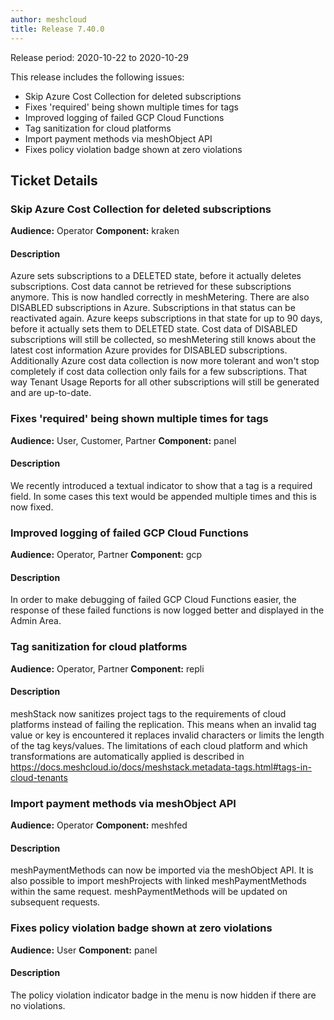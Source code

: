 ```yaml
---
author: meshcloud
title: Release 7.40.0
---
```


Release period: 2020-10-22 to 2020-10-29

This release includes the following issues:
* Skip Azure Cost Collection for deleted subscriptions
* Fixes 'required' being shown multiple times for tags
* Improved logging of failed GCP Cloud Functions
* Tag sanitization for cloud platforms
* Import payment methods via meshObject API
* Fixes policy violation badge shown at zero violations
<!--truncate-->

## Ticket Details
### Skip Azure Cost Collection for deleted subscriptions
**Audience:** Operator
**Component:** kraken


#### Description
Azure sets subscriptions to a DELETED state, before it actually deletes subscriptions. Cost data cannot be retrieved
for these subscriptions anymore. This is now handled correctly in meshMetering. There are also DISABLED subscriptions
in Azure. Subscriptions in that status can be reactivated again. Azure keeps subscriptions in that state for up to
90 days, before it actually sets them to DELETED state. Cost data of DISABLED subscriptions
will still be collected, so meshMetering still knows about the latest cost information Azure provides for DISABLED subscriptions.
Additionally Azure cost data collection is now more tolerant and won't stop completely if cost data collection only
fails for a few subscriptions. That way Tenant Usage Reports for all other subscriptions will still be generated
and are up-to-date.

### Fixes 'required' being shown multiple times for tags
**Audience:** User, Customer, Partner
**Component:** panel


#### Description
We recently introduced a textual indicator to show that a tag is a required field.
In some cases this text would be appended multiple times and this is now fixed.

### Improved logging of failed GCP Cloud Functions
**Audience:** Operator, Partner
**Component:** gcp


#### Description
In order to make debugging of failed GCP Cloud Functions easier, the response of these failed
functions is now logged better and displayed in the Admin Area.

### Tag sanitization for cloud platforms
**Audience:** Operator, Partner
**Component:** repli


#### Description
meshStack now sanitizes project tags to the requirements of cloud platforms
instead of failing the replication.
This means when an invalid tag value or key is encountered it replaces invalid characters or
limits the length of the tag keys/values.
The limitations of each cloud platform and which transformations are automatically applied is
described in https://docs.meshcloud.io/docs/meshstack.metadata-tags.html#tags-in-cloud-tenants

### Import payment methods via meshObject API
**Audience:** Operator
**Component:** meshfed


#### Description
meshPaymentMethods can now be imported via the meshObject API.
It is also possible to import meshProjects with linked meshPaymentMethods
within the same request. meshPaymentMethods will be
updated on subsequent requests.

### Fixes policy violation badge shown at zero violations
**Audience:** User
**Component:** panel


#### Description
The policy violation indicator badge in the menu is now hidden if there are no violations.

